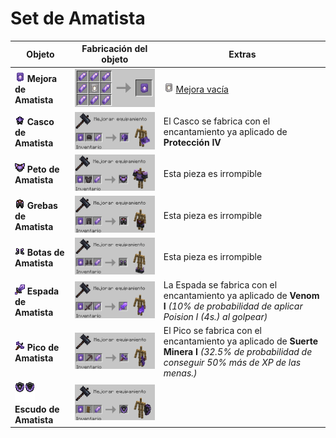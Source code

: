 # Set de Amatista

| Objeto | Fabricación del objeto | Extras |
| - | - | - |
| ![Amatista](../../images/cobblemon/equipamientos/amethyst/amethyst_upgrade.png) **Mejora de Amatista** | ![Crafteo](../../images/cobblemon/equipamientos/amethyst/crafteo_upgrade.png) | ![Mejora vacía](../../images/cobblemon/equipamientos/blank_upgrade.png) [Mejora vacía](equipamiento.md)
| ![Amatista](../../images/cobblemon/equipamientos/amethyst/amethyst_helmet.png) **Casco de Amatista** | ![Crafteo](../../images/cobblemon/equipamientos/amethyst/crafteo_casco.png) | El Casco se fabrica con el encantamiento ya aplicado de **Protección IV** |
| ![Amatista](../../images/cobblemon/equipamientos/amethyst/amethyst_chestplate.png) **Peto de Amatista** | ![Crafteo](../../images/cobblemon/equipamientos/amethyst/crafteo_peto.png) | Esta pieza es irrompible |
| ![Amatista](../../images/cobblemon/equipamientos/amethyst/amethyst_leggings.png) **Grebas de Amatista** | ![Crafteo](../../images/cobblemon/equipamientos/amethyst/crafteo_grebas.png) | Esta pieza es irrompible |
| ![Amatista](../../images/cobblemon/equipamientos/amethyst/amethyst_boots.png) **Botas de Amatista** | ![Crafteo](../../images/cobblemon/equipamientos/amethyst/crafteo_botas.png) | Esta pieza es irrompible |
| ![Amatista](../../images/cobblemon/equipamientos/amethyst/amethyst_sword.png) **Espada de Amatista** | ![Crafteo](../../images/cobblemon/equipamientos/amethyst/crafteo_espada.png) | La Espada se fabrica con el encantamiento ya aplicado de **Venom I** *(10% de probabilidad de aplicar Poision I (4s.) al golpear)* |
| ![Amatista](../../images/cobblemon/equipamientos/amethyst/amethyst_pickaxe.png) **Pico de Amatista** | ![Crafteo](../../images/cobblemon/equipamientos/amethyst/crafteo_pico.png) | El Pico se fabrica con el encantamiento ya aplicado de **Suerte Minera I** *(32.5% de probabilidad de conseguir 50% más de XP de las menas.)* |
| ![Amatista](../../images/cobblemon/equipamientos/amethyst/amethyst_shield.png) **Escudo de Amatista** | ![Crafteo](../../images/cobblemon/equipamientos/amethyst/crafteo_escudo.png) | |